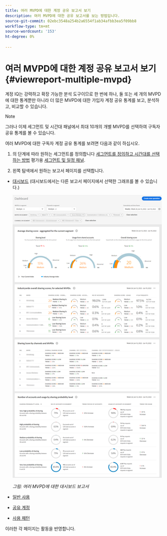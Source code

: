 ```yaml
---
title: 여러 MVPD에 대한 계정 공유 보고서 보기
description: 여러 MVPD에 대한 공유 보고서를 보는 방법입니다.
source-git-commit: 02ebc3548a254b2a6554f1ab34afbb3ea5f09bb8
workflow-type: tm+mt
source-wordcount: '153'
ht-degree: 0%

---
```


# 여러 MVPD에 대한 계정 공유 보고서 보기 {#viewreport-multiple-mvpd}

계정 IQ는 강력하고 확장 가능한 분석 도구이므로 한 번에 하나, 둘 또는 세 개의 MVPD에 대한 통계뿐만 아니라 더 많은 MVPD에 대한 가입자 계정 공유 통계를 보고, 분석하고, 비교할 수 있습니다.

>[!NOTE]
>
>그러나 이제 세그먼트 및 시간대 패널에서 최대 10개의 개별 MVPD를 선택하여 구독자 공유 통계를 볼 수 있습니다.

여러 MVPD에 대한 구독자 계정 공유 통계를 보려면 다음과 같이 하십시오.

1. 의 단계에 따라 원하는 세그먼트를 정의합니다 [세그먼트를 정의하고 시간대를 선택하는 방법](/help/AccountIQ/howto-select-segment-timeframe.md) 평가용 [세그먼트 및 일정 패널](/help/AccountIQ/segments-timeframe.md).

1. 왼쪽 탐색에서 원하는 보고서 페이지를 선택합니다.

* [대시보드](/help/AccountIQ/dashboard.md) (대시보드에서는 다른 보고서 페이지에서 선택한 그래프를 볼 수 있습니다.)

  ![](assets/mult-mvpds-dashboard.png)

  *그림: 여러 MVPD에 대한 대시보드 보고서*

* [일반 사용](/help/AccountIQ/general-usage-reports.md)

* [공유 계정](/help/AccountIQ/shared-acc-reports.md)

* [사용 패턴](/help/AccountIQ/usage-patterns.md)

이러한 각 페이지는 활동을 반영합니다.
